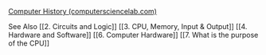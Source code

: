 [Computer History (computersciencelab.com)](http://www.computersciencelab.com/ComputerHistory/History.htm)

See Also
[[2. Circuits and Logic]]
[[3. CPU, Memory, Input & Output]]
[[4. Hardware and Software]]
[[6. Computer Hardware]]
[[7. What is the purpose of the CPU]]